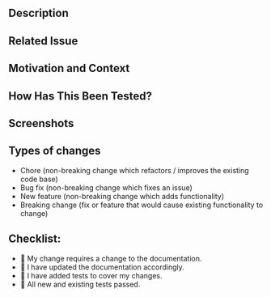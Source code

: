 ## Description

<!--- Describe your changes in detail -->

## Related Issue

<!--- If suggesting a new feature or change, please discuss it in an -->
<!--- issue first -->
<!--- If fixing a bug, there should be an issue describing it with -->
<!--- steps to reproduce -->

## Motivation and Context

<!--- Why is this change required? What problem does it solve? -->

## How Has This Been Tested?

<!--- Please describe in detail how you tested your changes. -->
<!--- Include details of your testing environment, and the tests -->
<!--- you ran to see how your change affects other areas of the -->
<!--- code, etc. -->

## Screenshots

<!--- if appropriate, otherwise the section can be removed -->

## Types of changes

<!--- Keep only what's needed -->
- Chore (non-breaking change which refactors / improves the existing code base)
- Bug fix (non-breaking change which fixes an issue)
- New feature (non-breaking change which adds functionality)
- Breaking change (fix or feature that would cause existing functionality to
  change)

## Checklist:

<!--- Go over all the following points, and replace the 🔴 in all -->
<!--- the lines with a ✅ when relevant. -->
<!--- If you're unsure about any of these, don't hesitate to ask. We're -->
<!--- here to help! -->
- 🔴 My change requires a change to the documentation.
- 🔴 I have updated the documentation accordingly.
- 🔴 I have added tests to cover my changes.
- 🔴 All new and existing tests passed.
